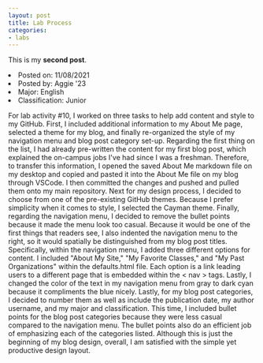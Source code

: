 ```yaml
---
layout: post
title: Lab Process
categories:
- labs
---
```


This is my **second post**.
<li>Posted on: 11/08/2021</li>
<li>Posted by: Aggie '23</li>
<li>Major: English</li>
<li>Classification: Junior</li>

For lab activity #10, I worked on three tasks to help add content and style to my GitHub. First, I included additional information to my About Me page, selected a theme for my blog, and finally re-organized the style of my navigation menu and blog post category set-up. Regarding the first thing on the list, I had already pre-written the content for my first blog post, which explained the on-campus jobs I've had since I was a freshman. Therefore, to transfer this information, I opened the saved About Me markdown file on my desktop and copied and pasted it into the About Me file on my blog through VSCode. I then committed the changes and pushed and pulled them onto my main repository. Next for my design process, I decided to choose from one of the pre-existing GitHub themes. Because I prefer simplicity when it comes to style, I selected the Cayman theme. Finally, regarding the navigation menu, I decided to remove the bullet points because it made the menu look too casual. Because it would be one of the first things that readers see, I also indented the navigation menu to the right, so it would spatially be distinguished from my blog post titles. Specifically, within the navigation menu, I added three different options for content. I included "About My Site," "My Favorite Classes," and "My Past Organizations" within the defaults.html file. Each option is a link leading users to a different page that is embedded within the < nav > tags. Lastly, I changed the color of the text in my navigation menu from gray to dark cyan because it compliments the blue nicely. Lastly, for my blog post categories, I decided to number them as well as include the publication date, my author username, and my major and classification. This time, I included bullet points for the blog post categories because they were less casual compared to the navigation menu. The bullet points also do an efficient job of emphasizing each of the categories listed. Although this is just the beginning of my blog design, overall, I am satisfied with the simple yet productive design layout.
